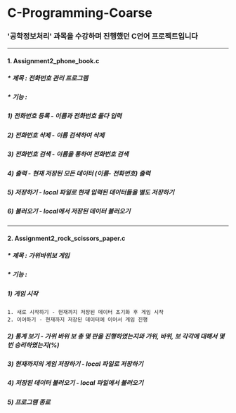 # C-Programming-Coarse

### '공학정보처리' 과목을 수강하며 진행했던 C언어 프로젝트입니다
-----------------------
#### 1. Assignment2_phone_book.c
##### * 제목 : 전화번호 관리 프로그램
##### * 기능 : 
##### 1) 전화번호 등록 - 이름과 전화번호 둘다 입력
##### 2) 전화번호 삭제 - 이름 검색하여 삭제
##### 3) 전화번호 검색 - 이름을 통하여 전화번호 검색
##### 4) 출력 - 현재 저장된 모든 데이터 (이름- 전화번호) 출력
##### 5) 저장하기 - local 파일로 현재 입력된 데이터들을 별도 저장하기
##### 6) 불러오기 - local에서 저장된 데이터 불러오기
---------------------
#### 2. Assignment2_rock_scissors_paper.c
##### * 제목 : 가위바위보 게임
##### * 기능 :
##### 1) 게임 시작 
    1. 새로 시작하기 - 현재까지 저장된 데이터 초기화 후 게임 시작
    2. 이어하기 - 현재까지 저장된 데이터에 이어서 게임 진행
##### 2) 통계 보기 - 가위 바위 보 총 몇 판을 진행하였는지와 가위, 바위, 보 각각에 대해서 몇번 승리하였는지(%)  
##### 3) 현재까지의 게임 저장하기 - local 파일로 저장하기
##### 4) 저장된 데이터 불러오기 - local 파일에서 불러오기
##### 5) 프로그램 종료
